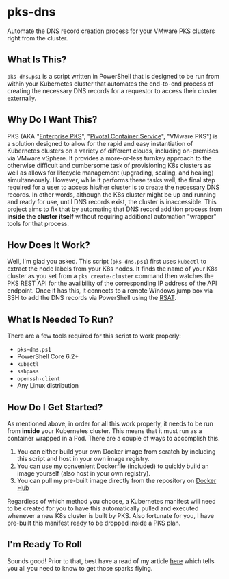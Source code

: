 # pks-dns
Automate the DNS record creation process for your VMware PKS clusters right from the cluster.

## What Is This?

`pks-dns.ps1` is a script written in PowerShell that is designed to be run from within your Kubernetes cluster that automates the end-to-end process of creating the necessary DNS records for a requestor to access their cluster externally.

## Why Do I Want This?

PKS (AKA "[Enterprise PKS](https://cloud.vmware.com/vmware-enterprise-pks)", "[Pivotal Container Service](https://pivotal.io/platform/pivotal-container-service)", "VMware PKS") is a solution designed to allow for the rapid and easy instantiation of Kubernetes clusters on a variety of different clouds, including on-premises via VMware vSphere. It provides a more-or-less turnkey approach to the otherwise difficult and cumbersome task of provisioning K8s clusters as well as allows for lifecycle management (upgrading, scaling, and healing) simultaneously. However, while it performs these tasks well, the final step required for a user to access his/her cluster is to create the necessary DNS records. In other words, although the K8s cluster might be up and running and ready for use, until DNS records exist, the cluster is inaccessible. This project aims to fix that by automating that DNS record addition process from **inside the cluster itself** without requiring additional automation "wrapper" tools for that process.

## How Does It Work?

Well, I'm glad you asked. This script (`pks-dns.ps1`) first uses `kubectl` to extract the node labels from your K8s nodes. It finds the name of your K8s cluster as you set from a `pks create-cluster` command then watches the PKS REST API for the availbility of the corresponding IP address of the API endpoint. Once it has this, it connects to a remote Windows jump box via SSH to add the DNS records via PowerShell using the [RSAT](https://support.microsoft.com/en-us/help/2693643/remote-server-administration-tools-rsat-for-windows-operating-systems).

## What Is Needed To Run?

There are a few tools required for this script to work properly:

* `pks-dns.ps1`
*  PowerShell Core 6.2+
* `kubectl`
* `sshpass`
* `openssh-client`
*  Any Linux distribution

## How Do I Get Started?

As mentioned above, in order for all this work properly, it needs to be run from **inside** your Kubernetes cluster. This means that it must run as a container wrapped in a Pod. There are a couple of ways to accomplish this.

1. You can either build your own Docker image from scratch by including this script and host in your own image registry.
2. You can use my convenient Dockerfile (included) to quickly build an image yourself (also host in your own registry).
3. You can pull my pre-built image directly from the repository on [Docker Hub](https://hub.docker.com/r/chipzoller/pks-dns)

Regardless of which method you choose, a Kubernetes manifest will need to be created for you to have this automatically pulled and executed whenever a new K8s cluster is built by PKS. Also fortunate for you, I have pre-built this manifest ready to be dropped inside a PKS plan.

## I'm Ready To Roll

Sounds good! Prior to that, best have a read of my article [here](https://www.sovsystems.com) which tells you all you need to know to get those sparks flying.

